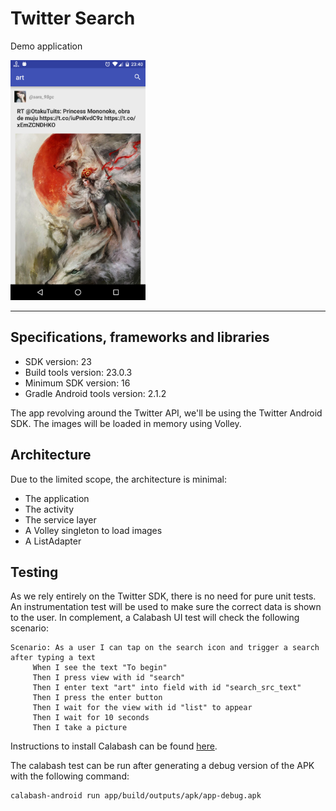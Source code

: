 Twitter Search
====================

Demo application

<img src="screenshot_0.png" alt="capture" width="216" height="384"/>


---

Specifications, frameworks and libraries
------------------------

- SDK version: 23
- Build tools version: 23.0.3
- Minimum SDK version: 16
- Gradle Android tools version: 2.1.2
   
The app revolving around the Twitter API, we'll be using the Twitter Android SDK. The images will be loaded in memory using Volley.


Architecture
------------

Due to the limited scope, the architecture is minimal:

- The application
- The activity
- The service layer
- A Volley singleton to load images
- A ListAdapter


Testing
-------

As we rely entirely on the Twitter SDK, there is no need for pure unit tests.
An instrumentation test will be used to make sure the correct data is shown to the user.
In complement, a Calabash UI test will check the following scenario:
  
    Scenario: As a user I can tap on the search icon and trigger a search after typing a text
         When I see the text "To begin"
         Then I press view with id "search"
         Then I enter text "art" into field with id "search_src_text"
         Then I press the enter button
         Then I wait for the view with id "list" to appear
         Then I wait for 10 seconds
         Then I take a picture
     
Instructions to install Calabash can be found [here](https://github.com/calabash/calabash-android).

The calabash test can be run after generating a debug version of the APK with the following command:

	calabash-android run app/build/outputs/apk/app-debug.apk 